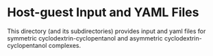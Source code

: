 # Host-guest Input and YAML Files 

This directory (and its subdirectories) provides input and yaml files for symmetric cyclodextrin-cyclopentanol and asymmetric cyclodextrin-cyclopentanol complexes.

